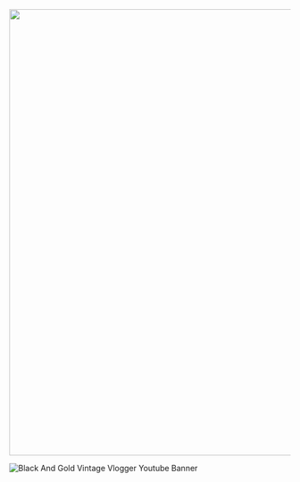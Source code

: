 
<div id="header" align="center">
  <img decoding="async" src="[https://github.com/noelianav91/noelianav91/blob/main/Banner%20Github.png](https://github.com/JosueLpz/JosueLpz/assets/121345600/0c37fdbc-6838-4689-b178-714da09de791)" width="800"/>
</div>




![Black And Gold Vintage Vlogger Youtube Banner](https://github.com/JosueLpz/JosueLpz/assets/121345600/aeff1ecf-40b1-4ba0-9840-21591c6681b4)
